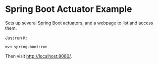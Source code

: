 # Spring Boot Actuator Example

Sets up several Spring Boot actuators, and a webpage to list and access them.

Just run it:

```
mvn spring-boot:run
```

Then visit [http://localhost:8080/](http://localhost:8080/).
